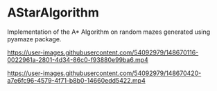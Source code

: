 # AStarAlgorithm
Implementation of the A* Algorithm on random mazes generated using pyamaze package.


https://user-images.githubusercontent.com/54092979/148670116-0022961a-2801-4d34-86c0-f93880e99ba6.mp4


https://user-images.githubusercontent.com/54092979/148670420-a7e6fc96-4579-4f71-b8b0-14660edd5422.mp4

